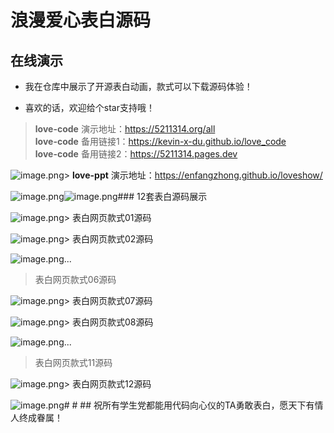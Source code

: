 # 浪漫爱心表白源码

## 在线演示

- 我在仓库中展示了开源表白动画，款式可以下载源码体验！

- 喜欢的话，欢迎给个star支持哦！

> **love-code** 演示地址：https://5211314.org/all  
> **love-code** 备用链接1：https://kevin-x-du.github.io/love_code  
> **love-code** 备用链接2：https://5211314.pages.dev

![image.png](https://upload-images.jianshu.io/upload_images/13821160-f7b6477973f86e1f.png?imageMogr2/auto-orient/strip%7CimageView2/2/w/1240)&gt; **love-ppt** 演示地址：https://enfangzhong.github.io/loveshow/

![image.png](https://upload-images.jianshu.io/upload_images/13821160-773f036e969807a1.png?imageMogr2/auto-orient/strip%7CimageView2/2/w/1240)![image.png](https://upload-images.jianshu.io/upload_images/13821160-d23105c858bf3da4.png?imageMogr2/auto-orient/strip%7CimageView2/2/w/1240)\### 12套表白源码展示

![image.png](https://upload-images.jianshu.io/upload_images/13821160-88080f6f0e22fd4c.png?imageMogr2/auto-orient/strip%7CimageView2/2/w/1240)&gt; 表白网页款式01源码

![image.png](https://upload-images.jianshu.io/upload_images/13821160-40576803f072c1a3.png?imageMogr2/auto-orient/strip%7CimageView2/2/w/1240)&gt; 表白网页款式02源码

![image.png](https://upload-images.jianshu.io/upload_images/13821160-a56318467e45b8b3.png?imageMogr2/auto-orient/strip%7CimageView2/2/w/1240)...

> 表白网页款式06源码

![image.png](https://upload-images.jianshu.io/upload_images/13821160-957555f77dfd686c.png?imageMogr2/auto-orient/strip%7CimageView2/2/w/1240)&gt; 表白网页款式07源码

![image.png](https://upload-images.jianshu.io/upload_images/13821160-a23e93d0d508b27a.png?imageMogr2/auto-orient/strip%7CimageView2/2/w/1240)&gt; 表白网页款式08源码

![image.png](https://upload-images.jianshu.io/upload_images/13821160-b6f8c34f46f3bf41.png?imageMogr2/auto-orient/strip%7CimageView2/2/w/1240)...

> 表白网页款式11源码

![image.png](https://upload-images.jianshu.io/upload_images/13821160-745db3e4898218ee.png?imageMogr2/auto-orient/strip%7CimageView2/2/w/1240)&gt; 表白网页款式12源码

![image.png](https://upload-images.jianshu.io/upload_images/13821160-624163a77b9bc234.png?imageMogr2/auto-orient/strip%7CimageView2/2/w/1240)\# # ## 祝所有学生党都能用代码向心仪的TA勇敢表白，愿天下有情人终成眷属！
